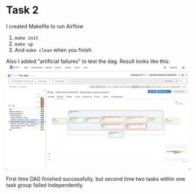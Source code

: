 # Task 2

I created Makefile to run Airflow

1. `make init`
2. `make up`
3. And `make clean` when you finish

Also I added "artificial failures" to test the dag. Result looks like this:
![airflow](images/airflow-dag.png)

First time DAG finished successfully, but second time two tasks within one task group failed independently.
